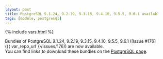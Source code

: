 ```yaml
---
layout: post
title: PostgreSQL 9.1.24, 9.2.19, 9.3.15, 9.4.10, 9.5.5, 9.6.1 available
tags: [module, postgresql]
---
```

{% include vars.html %}

Bundles of PostgreSQL 9.1.24, 9.2.19, 9.3.15, 9.4.10, 9.5.5, 9.6.1 ([Issue #176]({{ var_repo_url }}/issues/176)) are now available.<br />
You can find links to download these bundles on the [PostgreSQL page](/bins/postgresql).